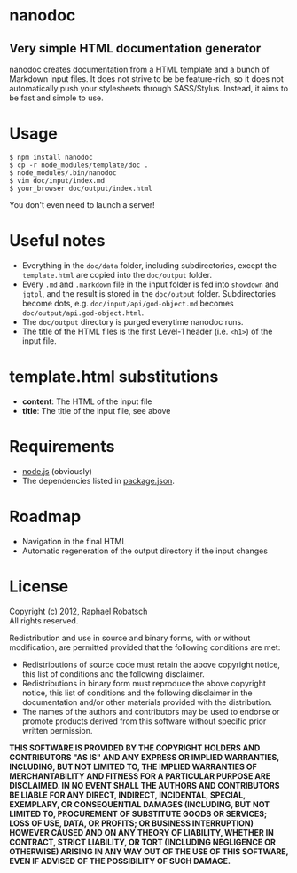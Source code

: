 nanodoc
=======
Very simple HTML documentation generator
----------------------------------------

nanodoc creates documentation from a HTML template and a bunch
of Markdown input files. It does not strive to be be feature-rich,
so it does not automatically push your stylesheets through SASS/Stylus.
Instead, it aims to be fast and simple to use.

Usage
=====

    $ npm install nanodoc
    $ cp -r node_modules/template/doc .
    $ node_modules/.bin/nanodoc
	$ vim doc/input/index.md
    $ your_browser doc/output/index.html

You don't even need to launch a server!

Useful notes
============
* Everything in the `doc/data` folder, including subdirectories, except the `template.html`
  are copied into the `doc/output` folder.
* Every `.md` and `.markdown` file in the input folder is fed into `showdown` and `jqtpl`,
  and the result is stored in the `doc/output` folder. Subdirectories become dots, e.g.
  `doc/input/api/god-object.md` becomes `doc/output/api.god-object.html`.
* The `doc/output` directory is purged everytime nanodoc runs.
* The title of the HTML files is the first Level-1 header (i.e. `<h1>`) of the input file.

template.html substitutions
===========================
* **content**: The HTML of the input file
* **title**: The title of the input file, see above

Requirements
============
* [node.js](http://nodejs.org) (obviously)
* The dependencies listed in [package.json](https://github.com/raphaelr/node_pcap-ffi/blob/master/package.json).

Roadmap
=======
* Navigation in the final HTML
* Automatic regeneration of the output directory if the input changes

License
=======
Copyright (c) 2012, Raphael Robatsch  
All rights reserved.

Redistribution and use in source and binary forms, with or without
modification, are permitted provided that the following conditions are met:

* Redistributions of source code must retain the above copyright
  notice, this list of conditions and the following disclaimer.
* Redistributions in binary form must reproduce the above copyright
  notice, this list of conditions and the following disclaimer in the
  documentation and/or other materials provided with the distribution.
* The names of the authors and contributors may be used to endorse
  or promote products derived from this software without specific
  prior written permission.

**THIS SOFTWARE IS PROVIDED BY THE COPYRIGHT HOLDERS AND CONTRIBUTORS "AS IS" AND
ANY EXPRESS OR IMPLIED WARRANTIES, INCLUDING, BUT NOT LIMITED TO, THE IMPLIED
WARRANTIES OF MERCHANTABILITY AND FITNESS FOR A PARTICULAR PURPOSE ARE
DISCLAIMED. IN NO EVENT SHALL THE AUTHORS AND CONTRIBUTORS BE LIABLE FOR ANY
DIRECT, INDIRECT, INCIDENTAL, SPECIAL, EXEMPLARY, OR CONSEQUENTIAL DAMAGES
(INCLUDING, BUT NOT LIMITED TO, PROCUREMENT OF SUBSTITUTE GOODS OR SERVICES;
LOSS OF USE, DATA, OR PROFITS; OR BUSINESS INTERRUPTION) HOWEVER CAUSED AND
ON ANY THEORY OF LIABILITY, WHETHER IN CONTRACT, STRICT LIABILITY, OR TORT
(INCLUDING NEGLIGENCE OR OTHERWISE) ARISING IN ANY WAY OUT OF THE USE OF THIS
SOFTWARE, EVEN IF ADVISED OF THE POSSIBILITY OF SUCH DAMAGE.**

